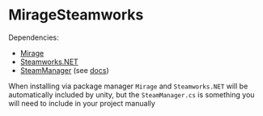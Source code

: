 # MirageSteamworks


Dependencies:
- [Mirage](https://github.com/MirageNet/Mirage)
- [Steamworks.NET](https://github.com/rlabrecque/Steamworks.NET)
- [SteamManager](https://github.com/rlabrecque/Steamworks.NET-SteamManager) (see [docs](https://steamworks.github.io/steammanager/))

When installing via package manager `Mirage` and `Steamworks.NET` will be automatically included by unity, but the `SteamManager.cs` is something you will need to include in your project manually
